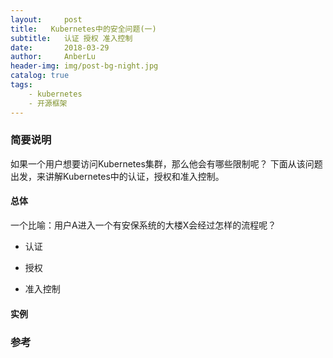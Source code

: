 ```yaml
---
layout:     post
title:   Kubernetes中的安全问题(一)
subtitle:   认证 授权 准入控制
date:       2018-03-29
author:     AnberLu
header-img: img/post-bg-night.jpg
catalog: true
tags:
    - kubernetes
    - 开源框架
---
```


###  简要说明

如果一个用户想要访问Kubernetes集群，那么他会有哪些限制呢？
下面从该问题出发，来讲解Kubernetes中的认证，授权和准入控制。

#### 总体

一个比喻：用户A进入一个有安保系统的大楼X会经过怎样的流程呢？

- 认证
 

- 授权



- 准入控制



#### 实例







###  参考

